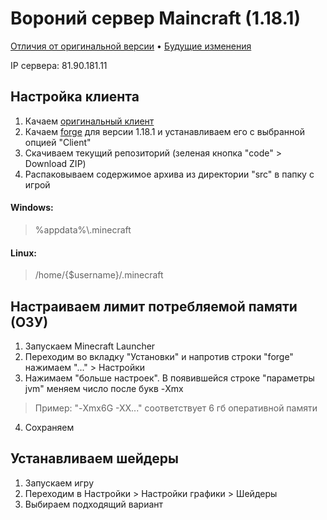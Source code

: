 # Вороний сервер Maincraft (1.18.1)

[Отличия от оригинальной версии](https://github.com/Intaria/minecraft/blob/main/docs/changes.md) • [Будущие изменения](https://github.com/Intaria/minecraft/blob/main/docs/plans.md)

IP сервера: 81.90.181.11

## Настройка клиента
1. Качаем [оригинальный клиент](https://www.minecraft.net/ru-ru/download)
2. Качаем [forge](http://files.minecraftforge.net/) для версии 1.18.1 и устанавливаем его с выбранной опцией "Client"
3. Скачиваем текущий репозиторий (зеленая кнопка "code" > Download ZIP)
4. Распаковываем содержимое архива из директории "src" в папку с игрой 

#### Windows:
   >%appdata%\\.minecraft

#### Linux:
   >/home/{$username}/.minecraft

## Настраиваем лимит потребляемой памяти (ОЗУ)
1. Запускаем Minecraft Launcher
2. Переходим во вкладку "Установки" и напротив строки "forge" нажимаем "..." > Настройки
3. Нажимаем "больше настроек". В появившейся строке "параметры jvm" меняем число после букв -Xmx
>Пример: "-Xmx6G -XX..." соответствует 6 гб оперативной памяти
4. Сохраняем

## Устанавливаем шейдеры
1. Запускаем игру
2. Переходим в Настройки > Настройки графики > Шейдеры
3. Выбираем подходящий вариант
